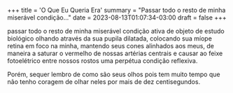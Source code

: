 +++
title = 'O Que Eu Queria Era'
summary = "Passar todo o resto de minha miserável condição..."
date = 2023-08-13T01:07:34-03:00
draft = false
+++

passar todo o resto de minha miserável condição ativa de objeto de estudo
biológico olhando através da sua pupila dilatada, colocando sua míope retina em
foco na minha, mantendo seus cones alinhados aos meus, de maneira a saturar o
vermelho de nossas artérias centrais e causar ao feixe fotoelétrico entre nossos
rostos uma perpétua condição reflexiva.

Porém, sequer lembro de como são seus olhos pois tem muito tempo que não tenho
coragem de olhar neles por mais de dez centisegundos.
